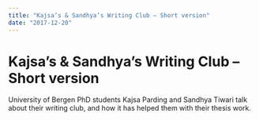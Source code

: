 ```yaml
---
title: "Kajsa’s & Sandhya’s Writing Club – Short version"
date: "2017-12-20"
---
```


# Kajsa’s & Sandhya’s Writing Club – Short version

University of Bergen PhD students Kajsa Parding and Sandhya Tiwari talk about their writing club, and how it has helped them with their thesis work.
